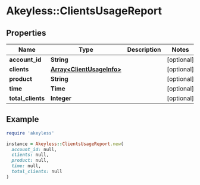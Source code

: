 # Akeyless::ClientsUsageReport

## Properties

| Name | Type | Description | Notes |
| ---- | ---- | ----------- | ----- |
| **account_id** | **String** |  | [optional] |
| **clients** | [**Array&lt;ClientUsageInfo&gt;**](ClientUsageInfo.md) |  | [optional] |
| **product** | **String** |  | [optional] |
| **time** | **Time** |  | [optional] |
| **total_clients** | **Integer** |  | [optional] |

## Example

```ruby
require 'akeyless'

instance = Akeyless::ClientsUsageReport.new(
  account_id: null,
  clients: null,
  product: null,
  time: null,
  total_clients: null
)
```

